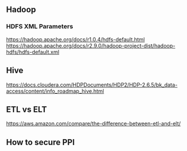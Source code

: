 ## Hadoop

### HDFS XML Parameters
https://hadoop.apache.org/docs/r1.0.4/hdfs-default.html  
https://hadoop.apache.org/docs/r2.9.0/hadoop-project-dist/hadoop-hdfs/hdfs-default.xml

## Hive
https://docs.cloudera.com/HDPDocuments/HDP2/HDP-2.6.5/bk_data-access/content/info_roadmap_hive.html

## ETL vs ELT
https://aws.amazon.com/compare/the-difference-between-etl-and-elt/

## How to secure PPI
